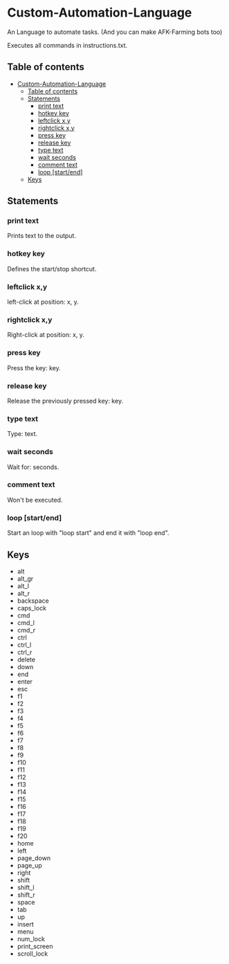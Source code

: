 # Custom-Automation-Language

An Language to automate tasks. (And you can make AFK-Farming bots too)

Executes all commands in instructions.txt.
## Table of contents
- [Custom-Automation-Language](#custom-automation-language)
  - [Table of contents](#table-of-contents)
  - [Statements](#statements)
    - [print text](#print-text)
    - [hotkey key](#hotkey-key)
    - [leftclick x,y](#leftclick-xy)
    - [rightclick x,y](#rightclick-xy)
    - [press key](#press-key)
    - [release key](#release-key)
    - [type text](#type-text)
    - [wait seconds](#wait-seconds)
    - [comment text](#comment-text)
    - [loop [start/end]](#loop-startend)
  - [Keys](#keys)
## Statements
### print text
Prints text to the output.
### hotkey key
Defines the start/stop shortcut.
### leftclick x,y
left-click at position: x, y.
### rightclick x,y
Right-click at position: x, y.
### press key
Press the key: key.
### release key
Release the previously pressed key: key.
### type text
Type: text.
### wait seconds
Wait for: seconds.
### comment text
Won't be executed.
### loop [start/end]
Start an loop with "loop start" and end it with "loop end".
## Keys
- alt
- alt_gr
- alt_l
- alt_r
- backspace
- caps_lock
- cmd
- cmd_l
- cmd_r
- ctrl
- ctrl_l
- ctrl_r
- delete
- down
- end
- enter
- esc
- f1
- f2
- f3
- f4
- f5
- f6
- f7
- f8
- f9
- f10
- f11
- f12
- f13
- f14
- f15
- f16
- f17
- f18
- f19
- f20
- home
- left
- page_down
- page_up
- right
- shift
- shift_l
- shift_r
- space
- tab
- up
- insert
- menu
- num_lock
- print_screen
- scroll_lock
